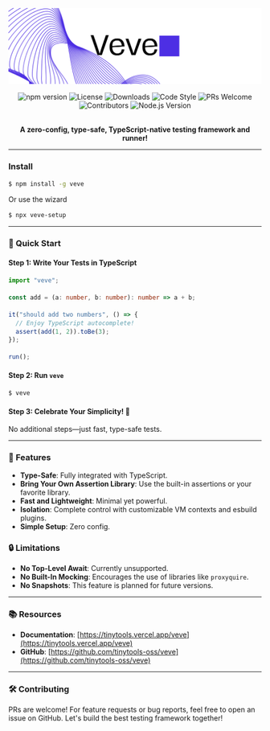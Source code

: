 ![Veve Banner](../assets/banner.png)

<div align="center">
  <img src="https://img.shields.io/npm/v/veve" alt="npm version">
  <img src="https://img.shields.io/npm/l/veve" alt="License">
  <img src="https://img.shields.io/npm/dm/veve" alt="Downloads">
  <img src="https://img.shields.io/badge/code_style-eslint-brightgreen" alt="Code Style">
  <img src="https://img.shields.io/badge/PRs-welcome-brightgreen.svg" alt="PRs Welcome">
  <img src="https://img.shields.io/github/contributors/tinytools-oss/veve" alt="Contributors">
  <img src="https://img.shields.io/node/v/veve" alt="Node.js Version">
  <br />
  <br />
  <p><strong>A zero-config, type-safe, TypeScript-native testing framework and runner!</strong></p>
</div>

---

### Install

```bash
$ npm install -g veve
```

Or use the wizard

```bash
$ npx veve-setup
```

---

### 🚀 Quick Start

#### Step 1: Write Your Tests in TypeScript

```typescript
import "veve";

const add = (a: number, b: number): number => a + b;

it("should add two numbers", () => {
  // Enjoy TypeScript autocomplete!
  assert(add(1, 2)).toBe(3);
});

run();
```

#### Step 2: Run `veve`

```bash
$ veve
```

#### Step 3: Celebrate Your Simplicity! 🎉  
No additional steps—just fast, type-safe tests.

---

### 🌟 Features

- **Type-Safe**: Fully integrated with TypeScript.  
- **Bring Your Own Assertion Library**: Use the built-in assertions or your favorite library.  
- **Fast and Lightweight**: Minimal yet powerful.  
- **Isolation**: Complete control with customizable VM contexts and esbuild plugins.  
- **Simple Setup**: Zero config.  

### 🔒 Limitations

- **No Top-Level Await**: Currently unsupported.  
- **No Built-In Mocking**: Encourages the use of libraries like `proxyquire`.  
- **No Snapshots**: This feature is planned for future versions.  

---

### 📚 Resources

- **Documentation**: [https://tinytools.vercel.app/veve](https://tinytools.vercel.app/veve)  
- **GitHub**: [https://github.com/tinytools-oss/veve](https://github.com/tinytools-oss/veve)  

---  

### 🛠 Contributing

PRs are welcome! For feature requests or bug reports, feel free to open an issue on GitHub. Let's build the best testing framework together!

